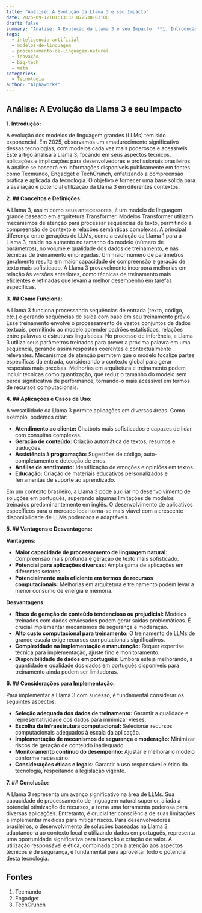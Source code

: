 ```yaml
---
title: "Análise: A Evolução da Llama 3 e seu Impacto"
date: 2025-09-12T01:13:32.072538-03:00
draft: false
summary: "Análise: A Evolução da Llama 3 e seu Impacto  **1. Introdução:**..."
tags:
  - inteligencia-artificial
  - modelos-de-linguagem
  - processamento-de-linguagem-natural
  - inovação
  - big-tech
  - meta
categories:
  - Tecnologia
author: "Alphaworks"
---
```


## Análise: A Evolução da Llama 3 e seu Impacto

**1. Introdução:**

A evolução dos modelos de linguagem grandes (LLMs) tem sido exponencial.  Em 2025, observamos um amadurecimento significativo dessas tecnologias, com modelos cada vez mais poderosos e acessíveis.  Este artigo analisa a Llama 3, focando em seus aspectos técnicos, aplicações e implicações para desenvolvedores e profissionais brasileiros.  A análise se baseará em informações disponíveis publicamente em fontes como Tecmundo, Engadget e TechCrunch,  enfatizando a compreensão prática e aplicada da tecnologia.  O objetivo é fornecer uma base sólida para a avaliação e potencial utilização da Llama 3 em diferentes contextos.

**2. ## Conceitos e Definições:**

A Llama 3, assim como seus antecessores, é um modelo de linguagem grande baseado em arquitetura Transformer.  Modelos Transformer utilizam mecanismos de atenção para processar sequências de texto, permitindo a compreensão de contexto e relações semânticas complexas.  A principal diferença entre gerações de LLMs, como a evolução da Llama 1 para a Llama 3, reside no aumento no tamanho do modelo (número de parâmetros), no volume e qualidade dos dados de treinamento, e nas técnicas de treinamento empregadas. Um maior número de parâmetros geralmente resulta em maior capacidade de compreensão e geração de texto mais sofisticado. A Llama 3 provavelmente incorpora melhorias em relação às versões anteriores, como técnicas de treinamento mais eficientes e refinadas que levam a melhor desempenho em tarefas específicas.

**3. ## Como Funciona:**

A Llama 3 funciona processando sequências de entrada (texto, código, etc.) e gerando sequências de saída com base em seu treinamento prévio.  Esse treinamento envolve o processamento de vastos conjuntos de dados textuais, permitindo ao modelo aprender padrões estatísticos, relações entre palavras e estruturas linguísticas.  No processo de inferência, a Llama 3 utiliza seus parâmetros treinados para prever a próxima palavra em uma sequência, gerando assim respostas coerentes e contextualmente relevantes.  Mecanismos de atenção permitem que o modelo focalize partes específicas da entrada, considerando o contexto global para gerar respostas mais precisas. Melhorias em arquitetura e treinamento podem incluir técnicas como quantização, que reduz o tamanho do modelo sem perda significativa de performance, tornando-o mais acessível em termos de recursos computacionais.

**4. ## Aplicações e Casos de Uso:**

A versatilidade da Llama 3 permite aplicações em diversas áreas.  Como exemplo, podemos citar:

* **Atendimento ao cliente:**  Chatbots mais sofisticados e capazes de lidar com consultas complexas.
* **Geração de conteúdo:**  Criação automática de textos, resumos e traduções.
* **Assistência à programação:**  Sugestões de código, auto-completamento e detecção de erros.
* **Análise de sentimento:**  Identificação de emoções e opiniões em textos.
* **Educação:**  Criação de materiais educativos personalizados e ferramentas de suporte ao aprendizado.

Em um contexto brasileiro, a Llama 3 pode auxiliar no desenvolvimento de soluções em português, superando algumas limitações de modelos treinados predominantemente em inglês.  O desenvolvimento de aplicativos específicos para o mercado local torna-se mais viável com a crescente disponibilidade de LLMs poderosos e adaptáveis.

**5. ## Vantagens e Desvantagens:**

**Vantagens:**

* **Maior capacidade de processamento de linguagem natural:**  Compreensão mais profunda e geração de texto mais sofisticado.
* **Potencial para aplicações diversas:**  Ampla gama de aplicações em diferentes setores.
* **Potencialmente mais eficiente em termos de recursos computacionais:**  Melhorias em arquitetura e treinamento podem levar a menor consumo de energia e memória.


**Desvantagens:**

* **Risco de geração de conteúdo tendencioso ou prejudicial:**  Modelos treinados com dados enviesados podem gerar saídas problemáticas.  É crucial implementar mecanismos de segurança e moderação.
* **Alto custo computacional para treinamento:**  O treinamento de LLMs de grande escala exige recursos computacionais significativos.
* **Complexidade na implementação e manutenção:**  Requer expertise técnica para implementação, ajuste fino e monitoramento.
* **Disponibilidade de dados em português:**  Embora esteja melhorando, a quantidade e qualidade dos dados em português disponíveis para treinamento ainda podem ser limitadoras.


**6. ## Considerações para Implementação:**

Para implementar a Llama 3 com sucesso, é fundamental considerar os seguintes aspectos:

* **Seleção adequada dos dados de treinamento:**  Garantir a qualidade e representatividade dos dados para minimizar vieses.
* **Escolha da infraestrutura computacional:**  Selecionar recursos computacionais adequados à escala da aplicação.
* **Implementação de mecanismos de segurança e moderação:**  Minimizar riscos de geração de conteúdo inadequado.
* **Monitoramento contínuo do desempenho:**  Ajustar e melhorar o modelo conforme necessário.
* **Considerações éticas e legais:**  Garantir o uso responsável e ético da tecnologia, respeitando a legislação vigente.


**7. ## Conclusão:**

A Llama 3 representa um avanço significativo na área de LLMs.  Sua capacidade de processamento de linguagem natural superior, aliada à potencial otimização de recursos, a torna uma ferramenta poderosa para diversas aplicações.  Entretanto,  é crucial ter consciência de suas limitações e implementar medidas para mitigar riscos.  Para desenvolvedores brasileiros, o desenvolvimento de soluções baseadas na Llama 3, adaptando-a ao contexto local e utilizando dados em português, representa uma oportunidade significativa para inovação e criação de valor.  A utilização responsável e ética, combinada com a atenção aos aspectos técnicos e de segurança, é fundamental para aproveitar todo o potencial desta tecnologia.


## Fontes

1. Tecmundo
2. Engadget
3. TechCrunch
